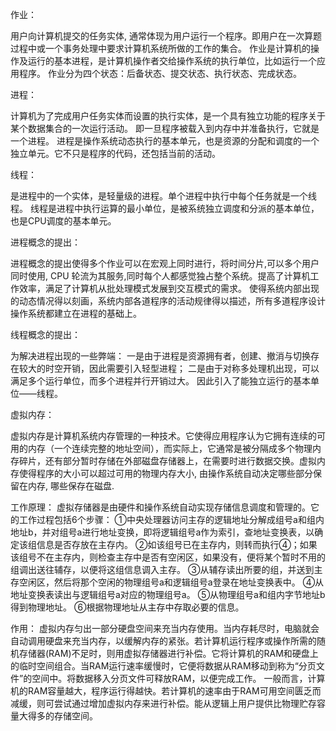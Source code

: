 作业：

用户向计算机提交的任务实体, 通常体现为用户运行一个程序。即用户在一次算题过程中或一个事务处理中要求计算机系统所做的工作的集合。
作业是计算机的操作及运行的基本进程，是计算机操作者交给操作系统的执行单位，比如运行一个应用程序。
作业分为四个状态：后备状态、提交状态、执行状态、完成状态。

进程：

计算机为了完成用户任务实体而设置的执行实体，是一个具有独立功能的程序关于某个数据集合的一次运行活动。
即一旦程序被载入到内存中并准备执行，它就是一个进程。
进程是操作系统动态执行的基本单元，也是资源的分配和调度的一个独立单元。它不只是程序的代码，还包括当前的活动。

线程：

是进程中的一个实体，是轻量级的进程。单个进程中执行中每个任务就是一个线程。
线程是进程中执行运算的最小单位，是被系统独立调度和分派的基本单位，也是CPU调度的基本单元。

进程概念的提出：

进程概念的提出使得多个作业可以在宏观上同时进行，将时间分片,可以多个用户同时使用, CPU 轮流为其服务,同时每个人都感觉独占整个系统。提高了计算机工作效率，满足了计算机从批处理模式发展到交互模式的需求。
使得系统内部出现的动态情况得以刻画，系统内部各道程序的活动规律得以描述，所有多道程序设计操作系统都建立在进程的基础上。

线程概念的提出：

为解决进程出现的一些弊端：
一是由于进程是资源拥有者，创建、撤消与切换存在较大的时空开销，因此需要引入轻型进程；
二是由于对称多处理机出现，可以满足多个运行单位，而多个进程并行开销过大。
因此引入了能独立运行的基本单位——线程。

虚拟内存：

虚拟内存是计算机系统内存管理的一种技术。它使得应用程序认为它拥有连续的可用的内存（一个连续完整的地址空间），而实际上，它通常是被分隔成多个物理内存碎片，还有部分暂时存储在外部磁盘存储器上，在需要时进行数据交换。虚拟内存使得程序的大小可以超过可用的物理内存大小, 由操作系统自动决定哪些部分保留在内存, 哪些保存在磁盘.

工作原理：
虚拟存储器是由硬件和操作系统自动实现存储信息调度和管理的。它的工作过程包括6个步骤：
①中央处理器访问主存的逻辑地址分解成组号a和组内地址b，并对组号a进行地址变换，即将逻辑组号a作为索引，查地址变换表，以确定该组信息是否存放在主存内。
②如该组号已在主存内，则转而执行④；如果该组号不在主存内，则检查主存中是否有空闲区，如果没有，便将某个暂时不用的组调出送往辅存，以便将这组信息调入主存。
③从辅存读出所要的组，并送到主存空闲区，然后将那个空闲的物理组号a和逻辑组号a登录在地址变换表中。
④从地址变换表读出与逻辑组号a对应的物理组号a。
⑤从物理组号a和组内字节地址b得到物理地址。
⑥根据物理地址从主存中存取必要的信息。

作用：
虚拟内存匀出一部分硬盘空间来充当内存使用。当内存耗尽时，电脑就会自动调用硬盘来充当内存，以缓解内存的紧张。若计算机运行程序或操作所需的随机存储器(RAM)不足时，则用虚拟存储器进行补偿。它将计算机的RAM和硬盘上的临时空间组合。当RAM运行速率缓慢时，它便将数据从RAM移动到称为“分页文件”的空间中。将数据移入分页文件可释放RAM，以便完成工作。 一般而言，计算机的RAM容量越大，程序运行得越快。若计算机的速率由于RAM可用空间匮乏而减缓，则可尝试通过增加虚拟内存来进行补偿。能从逻辑上用户提供比物理贮存容量大得多的存储空间。
